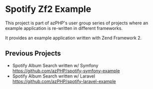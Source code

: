 # Spotify Zf2 Example

This project is part of azPHP's user group series of projects where an example application is re-written in different frameworks.

It provides an example application written with Zend Framework 2.

## Previous Projects
  * Spotify Album Search written w/ Symfony https://github.com/azPHP/spotify-symfony-example
  * Spotify Album Search written w/ Laravel https://github.com/azPHP/spotify-laravel-example
